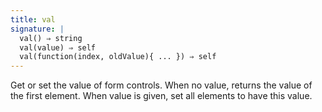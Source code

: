 ```yaml
---
title: val
signature: |
  val() ⇒ string
  val(value) ⇒ self
  val(function(index, oldValue){ ... }) ⇒ self
---
```


Get or set the value of form controls. When no value, returns the value of the
first element. When value is given, set all elements to have this value.
